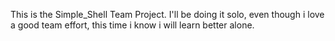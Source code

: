 This is the Simple_Shell Team Project.
I'll be doing it solo, even though i love a good team effort, this time i know i will learn better alone.
